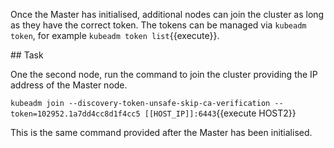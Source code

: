 Once the Master has initialised, additional nodes can join the cluster as long as they have the correct token. The tokens can be managed via `kubeadm token`, for example `kubeadm token list`{{execute}}.

## Task

One the second node, run the command to join the cluster providing the IP address of the Master node.

`kubeadm join --discovery-token-unsafe-skip-ca-verification --token=102952.1a7dd4cc8d1f4cc5 [[HOST_IP]]:6443`{{execute HOST2}}

This is the same command provided after the Master has been initialised.
